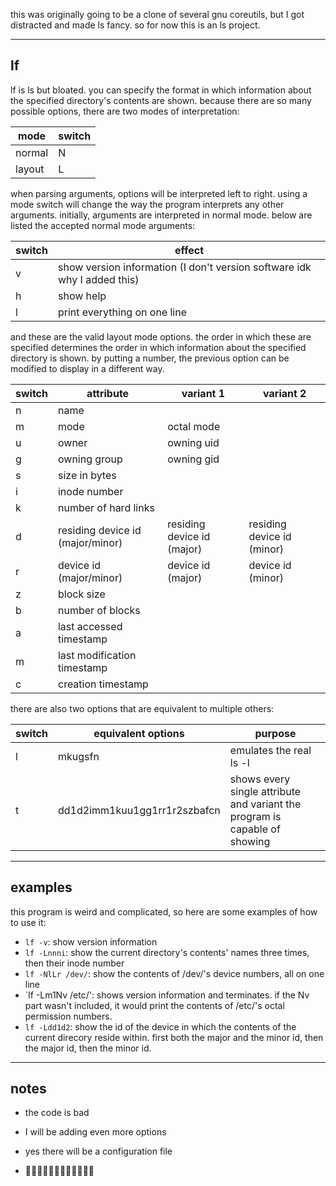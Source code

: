 this was originally going to be a clone of several gnu coreutils, but I got distracted and made ls fancy. so for now this is an ls project.

---

## lf

lf is ls but bloated. you can specify the format in which information about the specified directory's contents are shown. because there are so many possible options, there are two modes of interpretation:

| mode | switch |
| ---- | ------ |
| normal | N |
| layout | L |

when parsing arguments, options will be interpreted left to right. using a mode switch will change the way the program interprets any other arguments. initially, arguments are interpreted in normal mode. below are listed the accepted normal mode arguments:

| switch | effect |
| ------ | ------ |
| v | show version information (I don't version software idk why I added this) |
| h | show help |
| l | print everything on one line |

and these are the valid layout mode options. the order in which these are specified determines the order in which information about the specified directory is shown. by putting a number, the previous option can be modified to display in a different way.

| switch | attribute | variant 1 | variant 2 |
| ------ | --------- | --------- | --------- |
| n | name |  |  |
| m | mode | octal mode |  |
| u | owner | owning uid |  |
| g | owning group | owning gid |  |
| s | size in bytes |  |  |
| i | inode number |  |  |
| k | number of hard links |  |  |
| d | residing device id (major/minor) | residing device id (major) | residing device id (minor) |
| r | device id (major/minor) | device id (major) | device id (minor) |
| z | block size |  |  |
| b | number of blocks |  |  |
| a | last accessed timestamp |  |  |
| m | last modification timestamp |  |  |
| c | creation timestamp |  |  |

there are also two options that are equivalent to multiple others:

| switch | equivalent options | purpose |
| ------ | --------- | ------- |
| l | mkugsfn | emulates the real ls -l |
| t | dd1d2imm1kuu1gg1rr1r2szbafcn | shows every single attribute and variant the program is capable of showing |

---

## examples

this program is weird and complicated, so here are some examples of how to use it:

- `lf -v`: show version information
- `lf -Lnnni`: show the current directory's contents' names three times, then their inode number
- `lf -NlLr /dev/`: show the contents of /dev/'s device numbers, all on one line
- `lf -Lm1Nv /etc/': shows version information and terminates. if the Nv part wasn't included, it would print the contents of /etc/'s octal permission numbers.
- `lf -Ldd1d2`: show the id of the device in which the contents of the current direcory reside within. first both the major and the minor id, then the major id, then the minor id.

---

## notes

- the code is bad

- I will be adding even more options

- yes there will be a configuration file

- 🏳️‍🌈🏳️‍🌈🏳️‍🌈🏳️‍🌈🏳️‍🌈🏳️‍🌈
